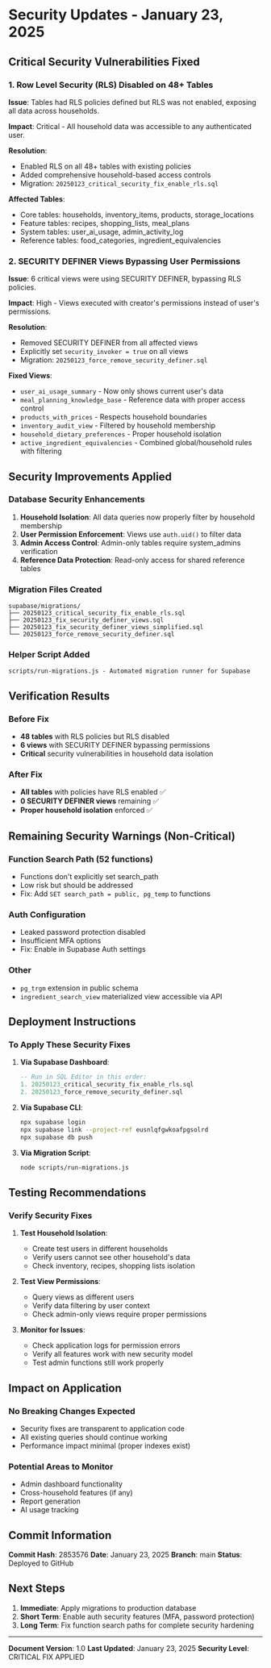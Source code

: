 # Security Updates - January 23, 2025

## Critical Security Vulnerabilities Fixed

### 1. Row Level Security (RLS) Disabled on 48+ Tables

**Issue**: Tables had RLS policies defined but RLS was not enabled, exposing all data across households.

**Impact**: Critical - All household data was accessible to any authenticated user.

**Resolution**:
- Enabled RLS on all 48+ tables with existing policies
- Added comprehensive household-based access controls
- Migration: `20250123_critical_security_fix_enable_rls.sql`

**Affected Tables**:
- Core tables: households, inventory_items, products, storage_locations
- Feature tables: recipes, shopping_lists, meal_plans
- System tables: user_ai_usage, admin_activity_log
- Reference tables: food_categories, ingredient_equivalencies

### 2. SECURITY DEFINER Views Bypassing User Permissions

**Issue**: 6 critical views were using SECURITY DEFINER, bypassing RLS policies.

**Impact**: High - Views executed with creator's permissions instead of user's permissions.

**Resolution**:
- Removed SECURITY DEFINER from all affected views
- Explicitly set `security_invoker = true` on all views
- Migration: `20250123_force_remove_security_definer.sql`

**Fixed Views**:
- `user_ai_usage_summary` - Now only shows current user's data
- `meal_planning_knowledge_base` - Reference data with proper access control
- `products_with_prices` - Respects household boundaries
- `inventory_audit_view` - Filtered by household membership
- `household_dietary_preferences` - Proper household isolation
- `active_ingredient_equivalencies` - Combined global/household rules with filtering

## Security Improvements Applied

### Database Security Enhancements

1. **Household Isolation**: All data queries now properly filter by household membership
2. **User Permission Enforcement**: Views use `auth.uid()` to filter data
3. **Admin Access Control**: Admin-only tables require system_admins verification
4. **Reference Data Protection**: Read-only access for shared reference tables

### Migration Files Created

```
supabase/migrations/
├── 20250123_critical_security_fix_enable_rls.sql
├── 20250123_fix_security_definer_views.sql
├── 20250123_fix_security_definer_views_simplified.sql
└── 20250123_force_remove_security_definer.sql
```

### Helper Script Added

```
scripts/run-migrations.js - Automated migration runner for Supabase
```

## Verification Results

### Before Fix
- **48 tables** with RLS policies but RLS disabled
- **6 views** with SECURITY DEFINER bypassing permissions
- **Critical** security vulnerabilities in household data isolation

### After Fix
- **All tables** with policies have RLS enabled ✅
- **0 SECURITY DEFINER views** remaining ✅
- **Proper household isolation** enforced ✅

## Remaining Security Warnings (Non-Critical)

### Function Search Path (52 functions)
- Functions don't explicitly set search_path
- Low risk but should be addressed
- Fix: Add `SET search_path = public, pg_temp` to functions

### Auth Configuration
- Leaked password protection disabled
- Insufficient MFA options
- Fix: Enable in Supabase Auth settings

### Other
- `pg_trgm` extension in public schema
- `ingredient_search_view` materialized view accessible via API

## Deployment Instructions

### To Apply These Security Fixes

1. **Via Supabase Dashboard**:
   ```sql
   -- Run in SQL Editor in this order:
   1. 20250123_critical_security_fix_enable_rls.sql
   2. 20250123_force_remove_security_definer.sql
   ```

2. **Via Supabase CLI**:
   ```bash
   npx supabase login
   npx supabase link --project-ref eusnlqfgwkoafpgsolrd
   npx supabase db push
   ```

3. **Via Migration Script**:
   ```bash
   node scripts/run-migrations.js
   ```

## Testing Recommendations

### Verify Security Fixes

1. **Test Household Isolation**:
   - Create test users in different households
   - Verify users cannot see other household's data
   - Check inventory, recipes, shopping lists isolation

2. **Test View Permissions**:
   - Query views as different users
   - Verify data filtering by user context
   - Check admin-only views require proper permissions

3. **Monitor for Issues**:
   - Check application logs for permission errors
   - Verify all features work with new security model
   - Test admin functions still work properly

## Impact on Application

### No Breaking Changes Expected
- Security fixes are transparent to application code
- All existing queries should continue working
- Performance impact minimal (proper indexes exist)

### Potential Areas to Monitor
- Admin dashboard functionality
- Cross-household features (if any)
- Report generation
- AI usage tracking

## Commit Information

**Commit Hash**: 2853576
**Date**: January 23, 2025
**Branch**: main
**Status**: Deployed to GitHub

## Next Steps

1. **Immediate**: Apply migrations to production database
2. **Short Term**: Enable auth security features (MFA, password protection)
3. **Long Term**: Fix function search paths for complete security hardening

---

**Document Version**: 1.0
**Last Updated**: January 23, 2025
**Security Level**: CRITICAL FIX APPLIED